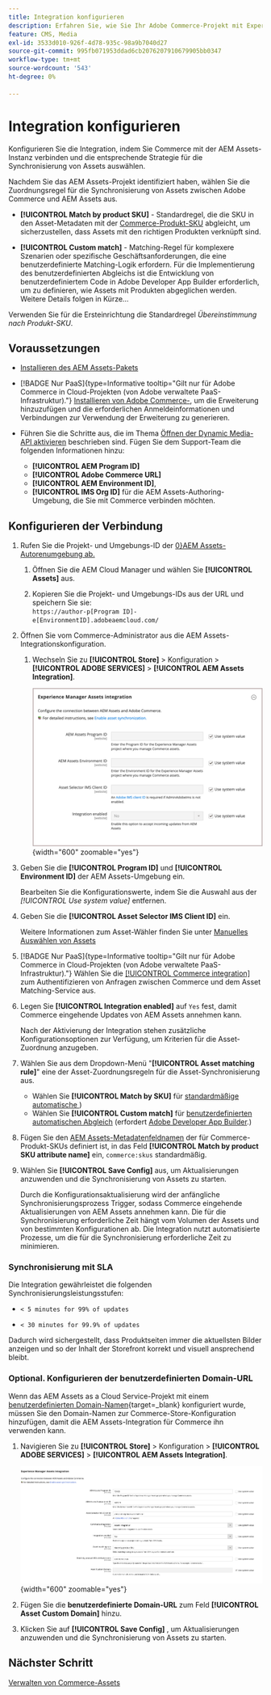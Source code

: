 ```yaml
---
title: Integration konfigurieren
description: Erfahren Sie, wie Sie Ihr Adobe Commerce-Projekt mit Experience Manager Assets-Projekten verbinden, um die Synchronisierung von Assets zwischen diesen beiden Systemen zu aktivieren.
feature: CMS, Media
exl-id: 3533d010-926f-4d78-935c-98a9b7040d27
source-git-commit: 995fb071953ddad6cb2076207910679905bb0347
workflow-type: tm+mt
source-wordcount: '543'
ht-degree: 0%

---
```


# Integration konfigurieren

Konfigurieren Sie die Integration, indem Sie Commerce mit der AEM Assets-Instanz verbinden und die entsprechende Strategie für die Synchronisierung von Assets auswählen.

Nachdem Sie das AEM Assets-Projekt identifiziert haben, wählen Sie die Zuordnungsregel für die Synchronisierung von Assets zwischen Adobe Commerce und AEM Assets aus.

* **[!UICONTROL Match by product SKU]** - Standardregel, die die SKU in den Asset-Metadaten mit der [Commerce-Produkt-SKU](https://experienceleague.adobe.com/en/docs/commerce-operations/implementation-playbook/glossary#sku) abgleicht, um sicherzustellen, dass Assets mit den richtigen Produkten verknüpft sind.

* **[!UICONTROL Custom match]** - Matching-Regel für komplexere Szenarien oder spezifische Geschäftsanforderungen, die eine benutzerdefinierte Matching-Logik erfordern. Für die Implementierung des benutzerdefinierten Abgleichs ist die Entwicklung von benutzerdefiniertem Code in Adobe Developer App Builder erforderlich, um zu definieren, wie Assets mit Produkten abgeglichen werden. Weitere Details folgen in Kürze…

Verwenden Sie für die Ersteinrichtung die Standardregel *Übereinstimmung nach Produkt-SKU*.

## Voraussetzungen

* [Installieren des AEM Assets-Pakets](configure-aem.md)

* [!BADGE Nur PaaS]{type=Informative tooltip="Gilt nur für Adobe Commerce in Cloud-Projekten (von Adobe verwaltete PaaS-Infrastruktur)."} [Installieren von Adobe Commerce-](configure-commerce.md), um die Erweiterung hinzuzufügen und die erforderlichen Anmeldeinformationen und Verbindungen zur Verwendung der Erweiterung zu generieren.

* Führen Sie die Schritte aus, die im Thema [Öffnen der Dynamic Media-API aktivieren](https://experienceleague.adobe.com/en/docs/experience-manager-cloud-service/content/assets/dynamicmedia/dynamic-media-open-apis/dynamic-media-open-apis-overview#enable-dynamic-media-open-apis) beschrieben sind. Fügen Sie dem Support-Team die folgenden Informationen hinzu:

   * **[!UICONTROL AEM Program ID]**
   * **[!UICONTROL Adobe Commerce URL]**
   * **[!UICONTROL AEM Environment ID]**,
   * **[!UICONTROL IMS Org ID]** für die AEM Assets-Authoring-Umgebung, die Sie mit Commerce verbinden möchten.

## Konfigurieren der Verbindung

1. Rufen Sie die Projekt- und Umgebungs-ID der [0}AEM Assets-Autorenumgebung ab.](https://experienceleague.adobe.com/en/docs/experience-manager-cloud-service/content/sites/authoring/quick-start)

   1. Öffnen Sie die AEM Cloud Manager und wählen Sie **[!UICONTROL Assets]** aus.

   1. Kopieren Sie die Projekt- und Umgebungs-IDs aus der URL und speichern Sie sie:<br>`https://author-p[Program ID]-e[EnvironmentID].adobeaemcloud.com/`

1. Öffnen Sie vom Commerce-Administrator aus die AEM Assets-Integrationskonfiguration.

   1. Wechseln Sie zu **[!UICONTROL Store]** > Konfiguration > **[!UICONTROL ADOBE SERVICES]** > **[!UICONTROL AEM Assets Integration]**.

      ![AEM Assets-Integration aktivieren](../assets/aem-assets-integration-enable-config.png){width="600" zoomable="yes"}

1. Geben Sie die **[!UICONTROL Program ID]** und **[!UICONTROL Environment ID]** der AEM Assets-Umgebung ein.

   Bearbeiten Sie die Konfigurationswerte, indem Sie die Auswahl aus der *[!UICONTROL Use system value]* entfernen.

1. Geben Sie die **[!UICONTROL Asset Selector IMS Client ID]** ein.

   Weitere Informationen zum Asset-Wähler finden Sie unter [Manuelles Auswählen von Assets](../synchronize/asset-selector-integration.md)

1. [!BADGE Nur PaaS]{type=Informative tooltip="Gilt nur für Adobe Commerce in Cloud-Projekten (von Adobe verwaltete PaaS-Infrastruktur)."} Wählen Sie die [[!UICONTROL Commerce integration]](configure-commerce.md#add-the-integration-to-the-commerce-environment) zum Authentifizieren von Anfragen zwischen Commerce und dem Asset Matching-Service aus.

1. Legen Sie **[!UICONTROL Integration enabled]** auf `Yes` fest, damit Commerce eingehende Updates von AEM Assets annehmen kann.

   Nach der Aktivierung der Integration stehen zusätzliche Konfigurationsoptionen zur Verfügung, um Kriterien für die Asset-Zuordnung anzugeben.

1. Wählen Sie aus dem Dropdown-Menü &quot;**[!UICONTROL Asset matching rule]**&quot; eine der Asset-Zuordnungsregeln für die Asset-Synchronisierung aus.

   * Wählen Sie **[!UICONTROL Match by SKU]** für [standardmäßige automatische ](../synchronize/default-match.md))
   * Wählen Sie **[!UICONTROL Custom match]** für [benutzerdefinierten automatischen Abgleich](../synchronize/custom-match.md) (erfordert [Adobe Developer App Builder](https://experienceleague.adobe.com/en/docs/commerce-learn/tutorials/adobe-developer-app-builder/introduction-to-app-builder).)

1. Fügen Sie den [AEM Assets-Metadatenfeldnamen](configure-aem.md#configure-metadata) der für Commerce-Produkt-SKUs definiert ist, in das Feld **[!UICONTROL Match by product SKU attribute name]** ein, `commerce:skus` standardmäßig.

1. Wählen Sie **[!UICONTROL Save Config]** aus, um Aktualisierungen anzuwenden und die Synchronisierung von Assets zu starten.

   Durch die Konfigurationsaktualisierung wird der anfängliche Synchronisierungsprozess Trigger, sodass Commerce eingehende Aktualisierungen von AEM Assets annehmen kann. Die für die Synchronisierung erforderliche Zeit hängt vom Volumen der Assets und von bestimmten Konfigurationen ab. Die Integration nutzt automatisierte Prozesse, um die für die Synchronisierung erforderliche Zeit zu minimieren.

### Synchronisierung mit SLA

Die Integration gewährleistet die folgenden Synchronisierungsleistungsstufen:

* `< 5 minutes for 99% of updates`

* `< 30 minutes for 99.9% of updates`

Dadurch wird sichergestellt, dass Produktseiten immer die aktuellsten Bilder anzeigen und so der Inhalt der Storefront korrekt und visuell ansprechend bleibt.

### Optional. Konfigurieren der benutzerdefinierten Domain-URL

Wenn das AEM Assets as a Cloud Service-Projekt mit einem [benutzerdefinierten Domain-Namen](https://experienceleague.adobe.com/de/docs/experience-manager-cloud-service/content/implementing/using-cloud-manager/custom-domain-names/add-custom-domain-name){target=_blank} konfiguriert wurde, müssen Sie den Domain-Namen zur Commerce-Store-Konfiguration hinzufügen, damit die AEM Assets-Integration für Commerce ihn verwenden kann.

1. Navigieren Sie zu **[!UICONTROL Store]** > Konfiguration > **[!UICONTROL ADOBE SERVICES]** > **[!UICONTROL AEM Assets Integration]**.

   ![AEM Assets-Integration aktivieren](../assets/aem-assets-view.png){width="600" zoomable="yes"}

1. Fügen Sie die **benutzerdefinierte Domain-URL** zum Feld **[!UICONTROL Asset Custom Domain]** hinzu.

1. Klicken Sie auf **[!UICONTROL Save Config]** , um Aktualisierungen anzuwenden und die Synchronisierung von Assets zu starten.

## Nächster Schritt

[Verwalten von Commerce-Assets](../manage-assets.md)
